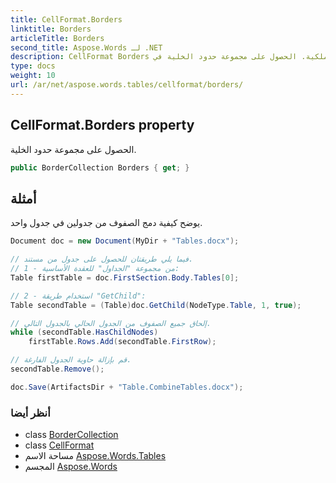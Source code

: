 ```yaml
---
title: CellFormat.Borders
linktitle: Borders
articleTitle: Borders
second_title: Aspose.Words لـ .NET
description: CellFormat Borders ملكية. الحصول على مجموعة حدود الخلية في C#.
type: docs
weight: 10
url: /ar/net/aspose.words.tables/cellformat/borders/
---
```

## CellFormat.Borders property

الحصول على مجموعة حدود الخلية.

```csharp
public BorderCollection Borders { get; }
```

## أمثلة

يوضح كيفية دمج الصفوف من جدولين في جدول واحد.

```csharp
Document doc = new Document(MyDir + "Tables.docx");

// فيما يلي طريقتان للحصول على جدول من مستند.
// 1 - من مجموعة "الجداول" للعقدة الأساسية:
Table firstTable = doc.FirstSection.Body.Tables[0];

// 2 - استخدام طريقة "GetChild":
Table secondTable = (Table)doc.GetChild(NodeType.Table, 1, true);

// إلحاق جميع الصفوف من الجدول الحالي بالجدول التالي.
while (secondTable.HasChildNodes)
    firstTable.Rows.Add(secondTable.FirstRow);

// قم بإزالة حاوية الجدول الفارغة.
secondTable.Remove();

doc.Save(ArtifactsDir + "Table.CombineTables.docx");
```

### أنظر أيضا

* class [BorderCollection](../../../aspose.words/bordercollection/)
* class [CellFormat](../)
* مساحة الاسم [Aspose.Words.Tables](../../../aspose.words.tables/)
* المجسم [Aspose.Words](../../../)
